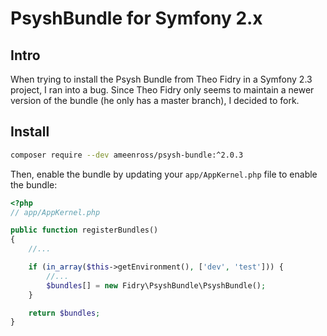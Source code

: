 # PsyshBundle for Symfony 2.x

## Intro

When trying to install the Psysh Bundle from Theo Fidry in a Symfony 2.3
project, I ran into a bug. Since Theo Fidry only seems to maintain a newer
version of the bundle (he only has a master branch), I decided to fork.

## Install

```bash
composer require --dev ameenross/psysh-bundle:^2.0.3
```

Then, enable the bundle by updating your `app/AppKernel.php` file to enable the bundle:
```php
<?php
// app/AppKernel.php

public function registerBundles()
{
    //...

    if (in_array($this->getEnvironment(), ['dev', 'test'])) {
        //...
        $bundles[] = new Fidry\PsyshBundle\PsyshBundle();
    }

    return $bundles;
}
